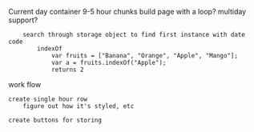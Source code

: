 Current day container
    9-5 hour chunks
        build page with a loop?
        multiday support?

        search through storage object to find first instance with date code
            indexOf
                var fruits = ["Banana", "Orange", "Apple", "Mango"];
                var a = fruits.indexOf("Apple");
                returns 2

work flow

    create single hour row
        figure out how it's styled, etc

    create buttons for storing 
